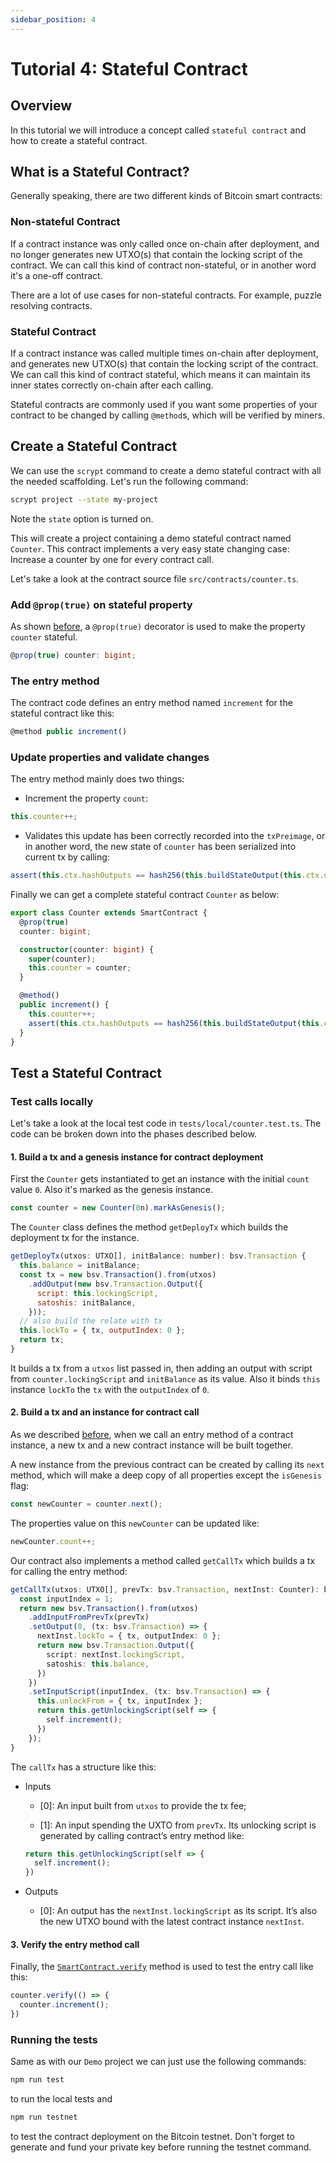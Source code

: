 ```yaml
---
sidebar_position: 4
---
```


# Tutorial 4: Stateful Contract

## Overview

In this tutorial we will introduce a concept called `stateful contract` and how to create a stateful contract.

## What is a Stateful Contract?

Generally speaking, there are two different kinds of Bitcoin smart contracts:

### Non-stateful Contract

If a contract instance was only called once on-chain after deployment, and no longer generates new UTXO(s) that contain the locking script of the contract. We can call this kind of contract non-stateful, or in another word it's a one-off contract.

There are a lot of use cases for non-stateful contracts. For example, puzzle resolving contracts.
 
### Stateful Contract

If a contract instance was called multiple times on-chain after deployment, and generates new UTXO(s) that contain the locking script of the contract. We can call this kind of contract stateful, which means it can maintain its inner states correctly on-chain after each calling.

Stateful contracts are commonly used if you want some properties of your contract to be changed by calling `@method`s, which will be verified by miners.

## Create a Stateful Contract

We can use the `scrypt` command to create a demo stateful contract with all the needed scaffolding. Let's run the following command:

```sh
scrypt project --state my-project
```

Note the `state` option is turned on.

This will create a project containing a demo stateful contract named `Counter`. This contract implements a very easy state changing case: Increase a counter by one for every contract call.

Let's take a look at the contract source file `src/contracts/counter.ts`.

### Add `@prop(true)` on stateful property
As shown [before](../getting-started/how-to-write-a-contract.md#properties), a `@prop(true)` decorator is used to make the property `counter` stateful. 

```ts
@prop(true) counter: bigint;
```

### The entry method 

The contract code defines an entry method named `increment` for the stateful contract like this:

```ts
@method public increment()
```


### Update properties and validate changes

The entry method mainly does two things:

* Increment the property `count`: 

```js
this.counter++;
```

* Validates this update has been correctly recorded into the `txPreimage`, or in another word, the new state of `counter` has been serialized into current tx by calling:

```ts
assert(this.ctx.hashOutputs == hash256(this.buildStateOutput(this.ctx.utxo.value)));
```

Finally we can get a complete stateful contract `Counter` as below:

```ts
export class Counter extends SmartContract {
  @prop(true)
  counter: bigint;

  constructor(counter: bigint) {
    super(counter);
    this.counter = counter;
  }

  @method()
  public increment() {
    this.counter++;
    assert(this.ctx.hashOutputs == hash256(this.buildStateOutput(this.ctx.utxo.value)));
  }
}
```

## Test a Stateful Contract

### Test calls locally

Let's take a look at the local test code in `tests/local/counter.test.ts`. The code can be broken down into the phases described below.

#### 1. Build a tx and a genesis instance for contract deployment

First the `Counter` gets instantiated to get an instance with the initial `count` value `0`. Also it's marked as the genesis instance.

```js
const counter = new Counter(0n).markAsGenesis();
``` 

The `Counter` class defines the method `getDeployTx` which builds the deployment tx for the instance.

```js
getDeployTx(utxos: UTXO[], initBalance: number): bsv.Transaction {
  this.balance = initBalance;
  const tx = new bsv.Transaction().from(utxos)
    .addOutput(new bsv.Transaction.Output({
      script: this.lockingScript,
      satoshis: initBalance,
    }));
  // also build the relate with tx
  this.lockTo = { tx, outputIndex: 0 };
  return tx;
}
```

It builds a tx from a `utxos` list passed in, then adding an output with script from `counter.lockingScript` and `initBalance` as its value. Also it binds `this` instance `lockTo` the `tx` with the `outputIndex` of `0`.

#### 2. Build a tx and an instance for contract call

As we described [before](../getting-started/how-to-deploy-and-call-a-contract#concepts), when we call an entry method of a contract instance, a new tx and a new contract instance will be built together.

A new instance from the previous contract can be created by calling its `next` method, which will make a deep copy of all properties except the `isGenesis` flag:

```ts
const newCounter = counter.next();
```

The properties value on this `newCounter` can be updated like:

```ts
newCounter.count++;
```

Our contract also implements a method called `getCallTx` which builds a tx for calling the entry method:

```ts
getCallTx(utxos: UTXO[], prevTx: bsv.Transaction, nextInst: Counter): bsv.Transaction {
  const inputIndex = 1;
  return new bsv.Transaction().from(utxos)
    .addInputFromPrevTx(prevTx)
    .setOutput(0, (tx: bsv.Transaction) => {
      nextInst.lockTo = { tx, outputIndex: 0 };
      return new bsv.Transaction.Output({
        script: nextInst.lockingScript,
        satoshis: this.balance,
      })
    })
    .setInputScript(inputIndex, (tx: bsv.Transaction) => {
      this.unlockFrom = { tx, inputIndex };
      return this.getUnlockingScript(self => {
        self.increment();
      })
    });
}

```

The `callTx` has a structure like this:

* Inputs
	
  * [0]: An input built from `utxos` to provide the tx fee;

  * [1]: An input spending the UXTO from `prevTx`. Its unlocking script is generated by calling contract’s entry method like:

  ```ts
  return this.getUnlockingScript(self => {
    self.increment();
  })
  ```

* Outputs

	* [0]: An output has the  `nextInst.lockingScript` as its script. It’s also the new UTXO bound with the latest contract instance `nextInst`.

#### 3. Verify the entry method call

Finally, the [`SmartContract.verify`](../getting-started/how-to-test-a-contract.md#use-smartcontactverify-method) method is used to test the entry call like this:

```ts
counter.verify(() => {
  counter.increment();
})
```

### Running the tests

Same as with our `Demo` project we can just use the following commands:

```sh
npm run test
```

to run the local tests and

```sh
npm run testnet
```

to test the contract deployment on the Bitcoin testnet. Don't forget to generate and fund your private key before running the testnet command.
